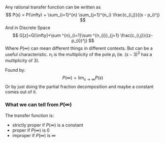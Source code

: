 Any rational transfer function can be written as
$$
P(s) = P(\infty) + \sum_{i=1}^{n} \sum_{j=1}^{n_i} \frac{c_{i,j}}{(s - p_i)^j}
$$
And in Discrete Space
$$
G[z]=G[\infty]+\sum ^{n}_{i=1}\sum ^{n_{i}}_{j=1} \frac{c_{i,j}}{(z-p_{i})^j}
$$
Where $P(\infty)$ can mean different things in different contexts. But can be a useful characteristic. $n_{i}$ is the multiplicity of the pole $p_{i}$ (ie. $(s-3)^3$ has a multiplicity of 3).

Found by:
$$
P(\infty) = \lim_{ s \to \infty } P(s)
$$
Or by just doing the partial fraction decomposition and maybe a constant comes out of it.

### What we can tell from $P(\infty)$
The transfer function is:
- strictly proper if $P(\infty)$ is a constant
- proper if ${P(\infty)}$ is 0
- improper if $P(\infty)$ is $\infty$

